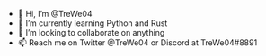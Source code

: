 - 👋 Hi, I’m @TreWe04
- 🌱 I’m currently learning Python and Rust
- 💞️ I’m looking to collaborate on anything
- 📫 Reach me on Twitter @TreWe04 or Discord at TreWe04#8891

<!---
TreWe04/TreWe04 is a ✨ special ✨ repository because its `README.md` (this file) appears on your GitHub profile.
You can click the Preview link to take a look at your changes.
--->
